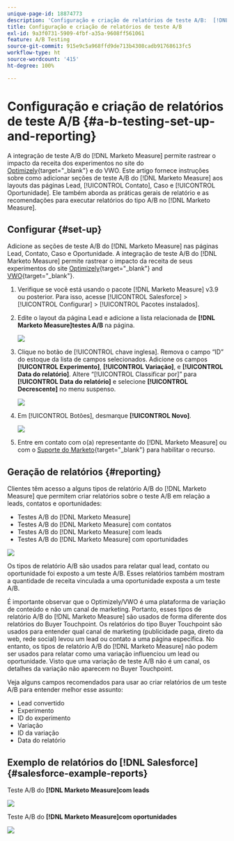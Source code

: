 ```yaml
---
unique-page-id: 18874773
description: 'Configuração e criação de relatórios de teste A/B:  [!DNL Marketo Measure]'
title: Configuração e criação de relatórios de teste A/B
exl-id: 9a3f0731-5909-4fbf-a35a-9608ff561061
feature: A/B Testing
source-git-commit: 915e9c5a968ffd9de713b4308cadb91768613fc5
workflow-type: ht
source-wordcount: '415'
ht-degree: 100%

---
```


# Configuração e criação de relatórios de teste A/B {#a-b-testing-set-up-and-reporting}

A integração de teste A/B do [!DNL Marketo Measure] permite rastrear o impacto da receita dos experimentos no site do [Optimizely](https://www.optimizely.com/){target="_blank"} e do VWO. Este artigo fornece instruções sobre como adicionar seções de teste A/B do [!DNL Marketo Measure] aos layouts das páginas Lead, [!UICONTROL Contato], Caso e [!UICONTROL Oportunidade]. Ele também aborda as práticas gerais de relatório e as recomendações para executar relatórios do tipo A/B no [!DNL Marketo Measure].

## Configurar {#set-up}

Adicione as seções de teste A/B do [!DNL Marketo Measure] nas páginas Lead, Contato, Caso e Oportunidade. A integração de teste A/B do [!DNL Marketo Measure] permite rastrear o impacto da receita de seus experimentos do site [Optimizely](https://www.optimizely.com/){target="_blank"} and [VWO](https://vwo.com/){target="_blank"}.

1. Verifique se você está usando o pacote [!DNL Marketo Measure] v3.9 ou posterior. Para isso, acesse [!UICONTROL Salesforce] > [!UICONTROL Configurar] > [!UICONTROL Pacotes instalados].
1. Edite o layout da página Lead e adicione a lista relacionada de **[!DNL Marketo Measure]testes A/B** na página.

   ![](assets/1.png)

1. Clique no botão de [!UICONTROL chave inglesa]. Remova o campo “ID” do estoque da lista de campos selecionados. Adicione os campos **[!UICONTROL Experimento]**, **[!UICONTROL Variação]**, e **[!UICONTROL Data do relatório]**. Altere “[!UICONTROL Classificar por]” para **[!UICONTROL Data do relatório]** e selecione **[!UICONTROL Decrescente]** no menu suspenso.

   ![](assets/2.png)

1. Em [!UICONTROL Botões], desmarque **[!UICONTROL Novo]**.

   ![](assets/3.png)

1. Entre em contato com o(a) representante do [!DNL Marketo Measure] ou com o [Suporte do Marketo](https://nation.marketo.com/t5/support/ct-p/Support){target="_blank"} para habilitar o recurso.

## Geração de relatórios {#reporting}

Clientes têm acesso a alguns tipos de relatório A/B do [!DNL Marketo Measure] que permitem criar relatórios sobre o teste A/B em relação a leads, contatos e oportunidades:

* Testes A/B do [!DNL Marketo Measure]
* Testes A/B do [!DNL Marketo Measure] com contatos
* Testes A/B do [!DNL Marketo Measure] com leads
* Testes A/B do [!DNL Marketo Measure] com oportunidades

![](assets/4.png)

Os tipos de relatório A/B são usados para relatar qual lead, contato ou oportunidade foi exposto a um teste A/B. Esses relatórios também mostram a quantidade de receita vinculada a uma oportunidade exposta a um teste A/B.

É importante observar que o Optimizely/VWO é uma plataforma de variação de conteúdo e não um canal de marketing. Portanto, esses tipos de relatório A/B do [!DNL Marketo Measure] são usados de forma diferente dos relatórios do Buyer Touchpoint. Os relatórios do tipo Buyer Touchpoint são usados para entender qual canal de marketing (publicidade paga, direto da web, rede social) levou um lead ou contato a uma página específica. No entanto, os tipos de relatório A/B do [!DNL Marketo Measure] não podem ser usados para relatar como uma variação influenciou um lead ou oportunidade. Visto que uma variação de teste A/B não é um canal, os detalhes da variação não aparecem no Buyer Touchpoint.

Veja alguns campos recomendados para usar ao criar relatórios de um teste A/B para entender melhor esse assunto:

* Lead convertido
* Experimento
* ID do experimento
* Variação
* ID da variação
* Data do relatório

## Exemplo de relatórios do [!DNL Salesforce] {#salesforce-example-reports}

Teste A/B do **[!DNL Marketo Measure]com leads**

![](assets/5.png)

Teste A/B do **[!DNL Marketo Measure]com oportunidades**

![](assets/6.png)
